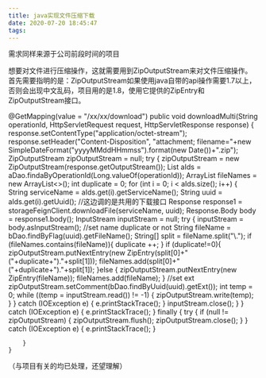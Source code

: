 ```yaml
---
title: java实现文件压缩下载
date: 2020-07-20 18:45:47
tags:
---
```

需求同样来源于公司前段时间的项目

想要对文件进行压缩操作，这就需要用到ZipOutputStream来对文件压缩操作。首先需要指明的是：ZipOutputStream如果使用java自带的api操作需要1.7以上，否则会出现中文乱码，项目用的是1.8，使用它提供的ZipEntry和ZipOutputStream接口。

@GetMapping(value = "/xx/xx/download")
    public void downloadMulti(String operationId, HttpServletRequest request, HttpServletResponse response) {
        response.setContentType("application/octet-stream");
        response.setHeader("Content-Disposition", "attachment; filename="+new SimpleDateFormat("yyyyMMddHHmmss").format(new Date())+".zip");
        ZipOutputStream zipOutputStream = null;
        try {
            zipOutputStream = new ZipOutputStream(response.getOutputStream());
            List<a> aIds = aDao.findaByOperationId(Long.valueOf(operationId));
            ArrayList<String> fileNames = new ArrayList<>();
            int duplicate = 0;
            for (int i = 0; i < aIds.size(); i++) {
                String serviceName = aIds.get(i).getServiceName();
                String uuid = aIds.get(i).getUuid();
                //这边调的是共用的下载接口
                Response response1 = storageFeignClient.downloadFile(serviceName, uuid);
                Response.Body body = response1.body();
                InputStream inputStream = null;
                try {
                    inputStream = body.asInputStream();
                    //set name duplicate or not
                    String fileName = bDao.findByFlag(uuid).getFileName();
                    String[] split = fileName.split("\\.");
                    if (fileNames.contains(fileName)){
                        duplicate ++;
                    }
                    if (duplicate!=0){
                        zipOutputStream.putNextEntry(new ZipEntry(split[0]+"("+duplicate+")."+split[1]));
                        fileNames.add(split[0]+"("+duplicate+")."+split[1]);
                    }else {
                        zipOutputStream.putNextEntry(new ZipEntry(fileName));
                        fileNames.add(fileName);
                    }
                    //set ext
                    zipOutputStream.setComment(bDao.findByUuid(uuid).getExt());
                    int temp = 0;
                    while ((temp = inputStream.read()) != -1) {
                        zipOutputStream.write(temp);
                    }
                } catch (IOException e) {
                    e.printStackTrace();
                }
                inputStream.close();
            }
        } catch (IOException e) {
            e.printStackTrace();
        } finally {
            try {
                if (null != zipOutputStream) {
                    zipOutputStream.flush();
                    zipOutputStream.close();
                }
            } catch (IOException e) {
                e.printStackTrace();
            }
 
        }
    }
 
 
（与项目有关的均已处理，还望理解）
